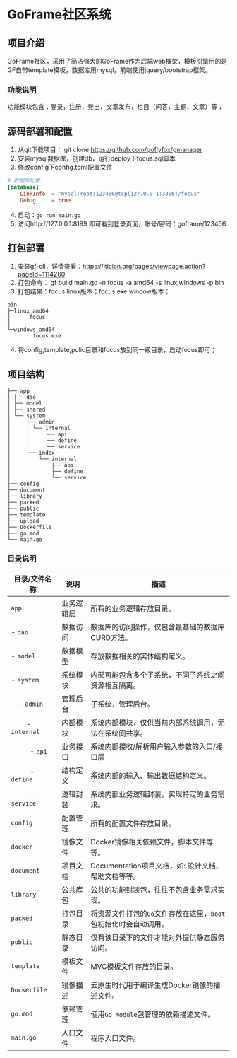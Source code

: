 # GoFrame社区系统

## 项目介绍

GoFrame社区，采用了简洁强大的GoFrame作为后端web框架，模板引擎用的是GF自带template模板，数据库用mysql，前端使用jquery/bootstrap框架。

### 功能说明

功能模块包含：登录，注册，登出，文章发布，栏目（问答，主题，文章）等；

## 源码部署和配置

1. 从git下载项目： git clone https://github.com/goflyfox/gmanager
2. 安装mysql数据库，创建db，运行deploy下focus.sql脚本
3. 修改config下config.toml配置文件
```toml
# 数据库配置
[database]
    LinkInfo  = "mysql:root:123456@tcp(127.0.0.1:3306)/focus"
    Debug     = true
```
4. 启动：`go run main.go`
5. 访问http://127.0.0.1:8199 即可看到登录页面，账号/密码：goframe/123456

## 打包部署

1. 安装gf-cli，详情查看：https://itician.org/pages/viewpage.action?pageId=1114260
2. 打包命令： gf build main.go -n focus -a amd64 -s linux,windows -p bin
3. 打包结果：focus linux版本；focus.exe window版本；
```shell
bin
├─linux_amd64
│      focus
│
└─windows_amd64
        focus.exe
```
4. 将config,template,pulic目录和focus放到同一级目录，启动focus即可；

## 项目结构

```
├── app
│ ├── dao
│ ├── model
│ ├── shared
│ └── system
│     ├── admin
│     │ └── internal
│     │     ├── api
│     │     ├── define
│     │     └── service
│     └── index
│         └── internal
│             ├── api
│             ├── define
│             └── service
├── config
├── document
├── library
├── packed
├── public
├── template
├── upload
├── Dockerfile
├── go.mod
└── main.go
```

### 目录说明

|目录/文件名称   | 说明 | 描述
|---|---|---
|`app`           | 业务逻辑层 | 所有的业务逻辑存放目录。
| - `dao`        | 数据访问   | 数据库的访问操作，仅包含最基础的数据库CURD方法。
| - `model`      | 数据模型   | 存放数据相关的实体结构定义。
| - `system`     | 系统模块   | 内部可能包含多个子系统，不同子系统之间资源相互隔离。
| &nbsp; &nbsp; - `admin`    | 管理后台 | 子系统，管理后台。
| &nbsp; &nbsp; &nbsp; &nbsp; - `internal`       | 内部模块 | 系统内部模块，仅供当前内部系统调用，无法在系统间共享。
| &nbsp; &nbsp; &nbsp; &nbsp; &nbsp; - `api`     | 业务接口 | 系统内部接收/解析用户输入参数的入口/接口层
| &nbsp; &nbsp; &nbsp; &nbsp; &nbsp; - `define`  | 结构定义 | 系统内部的输入、输出数据结构定义。
| &nbsp; &nbsp; &nbsp; &nbsp; &nbsp; - `service` | 逻辑封装 | 系统内部业务逻辑封装，实现特定的业务需求。
|`config`        | 配置管理   | 所有的配置文件存放目录。
|`docker`        | 镜像文件   | Docker镜像相关依赖文件，脚本文件等等。
|`document`      | 项目文档   | Documentation项目文档，如: 设计文档、帮助文档等等。
|`library`       | 公共库包   | 公共的功能封装包，往往不包含业务需求实现。
|`packed`        | 打包目录   | 将资源文件打包的`Go`文件存放在这里，`boot`包初始化时会自动调用。
|`public`        | 静态目录   | 仅有该目录下的文件才能对外提供静态服务访问。
|`template`      | 模板文件   | MVC模板文件存放的目录。
|`Dockerfile`    | 镜像描述 | 云原生时代用于编译生成Docker镜像的描述文件。
|`go.mod`        | 依赖管理   | 使用`Go Module`包管理的依赖描述文件。
|`main.go`       | 入口文件   | 程序入口文件。